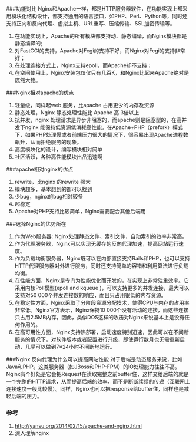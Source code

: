 <!--
author: checkking
date: 2017-02-13
title: 对比一下nginx服务器和apache服务器
tags: nginx
category: nginx
status: publish
summary: 总结一下nginx服务器的适用场景和不适合的场景
-->
###功能对比
Nginx和Apache一样，都是HTTP服务器软件，在功能实现上都采用模块化结构设计，都支持通用的语言接口，如PHP、Perl、Python等，同时还支持正向和反向代理、虚拟主机、URL重写、压缩传输、SSL加密传输等。

1. 在功能实现上，Apache的所有模块都支持动、静态编译，而Nginx模块都是静态编译的;
2. 对FastCGI的支持，Apache对Fcgi的支持不好，而Nginx对Fcgi的支持非常好；
3. 在处理连接方式上，Nginx支持epoll，而Apache却不支持；
4. 在空间使用上，Nginx安装包仅仅只有几百K，和Nginx比起来Apache绝对是庞然大物。

###Nginx相对apache的优点
1. 轻量级，同样起web 服务，比apache 占用更少的内存及资源
2. 静态处理，Nginx 静态处理性能比 Apache 高 3倍以上
3. 抗并发，nginx 处理请求是异步非阻塞的，而apache则是阻塞型的，在高并发下nginx 能保持低资源低消耗高性能。在Apache+PHP（prefork）模式下，如果PHP处理慢或者前端压力很大的情况下，很容易出现Apache进程数飙升，从而拒绝服务的现象。
4. 高度模块化的设计，编写模块相对简单
5. 社区活跃，各种高性能模块出品迅速啊

###apache相对nginx的优点
1. rewrite，比nginx 的rewrite 强大
2. 模块超多，基本想到的都可以找到
3. 少bug，nginx的bug相对较多
4. 超稳定
5. Apache对PHP支持比较简单，Nginx需要配合其他后端用

###选择Nginx的优势所在
1. 作为Web服务器: Nginx处理静态文件、索引文件，自动索引的效率非常高。
2. 作为代理服务器，Nginx可以实现无缓存的反向代理加速，提高网站运行速度。
3. 作为负载均衡服务器，Nginx既可以在内部直接支持Rails和PHP，也可以支持HTTP代理服务器对外进行服务，同时还支持简单的容错和利用算法进行负载均衡。
4. 在性能方面，Nginx是专门为性能优化而开发的，在实现上非常注重效率。它采用内核Poll模型(epoll and kqueue )，可以支持更多的并发连接，最大可以支持对50 000个并发连接数的响应，而且只占用很低的内存资源。
5. 在稳定性方面，Nginx采取了分阶段资源分配技术，使得CPU与内存的占用率非常低。Nginx官方表示，Nginx保持10 000个没有活动的连接，而这些连接只占用2.5MB内存，因此，类似DOS这样的攻击对Nginx来说基本上是没有任何作用的。
6. 在高可用性方面，Nginx支持热部署，启动速度特别迅速，因此可以在不间断服务的情况下，对软件版本或者配置进行升级，即使运行数月也无需重新启动，几乎可以做到7×24小时不间断地运行。

###Nginx 反向代理为什么可以提高网站性能
对于后端是动态服务来说，比如Java和PHP。这类服务器（如JBoss和PHP-FPM）的IO处理能力往往不高。Nginx有个好处是它会把Request在读取完整之前buffer住，这样交给后端的就是一个完整的HTTP请求，从而提高后端的效率，而不是断断续续的传递（互联网上连接速度一般比较慢）。同样，Nginx也可以把response给buffer住，同样也是减轻后端的压力。

### 参考
1. http://yansu.org/2014/02/15/apache-and-nginx.html
2. 深入理解nginx
